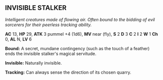## INVISIBLE STALKER

_Intelligent creatures made of flowing air. Often bound to the bidding of evil sorcerers for their peerless tracking ability._

**AC** 13, **HP** 29, **ATK** 3 pummel +4 (1d6), **MV** near (fly), **S** 2 **D** 3 **C** 2 **I** 2 **W** 1 **Ch** 0, **AL** N, **LV** 6

**Bound:** A secret, mundane contingency (such as the touch of a feather) ends the invisible stalker's magical servitude.

**Invisible:** Naturally invisible.

**Tracking:** Can always sense the direction of its chosen quarry.

